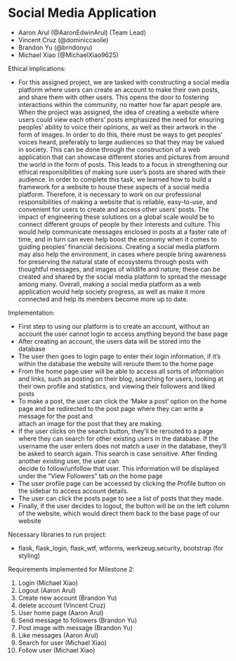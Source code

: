 # Social Media Application
- Aaron Arul (@AaronEdwinArul) (Team Lead)
- Vincent Cruz (@dominiccaoile)
- Brandon Yu (@brndonyu)
- Michael Xiao (@MichaelXiao9625)

Ethical Implications:
- For this assigned project, we are tasked with constructing a social media platform where users can create an account to make their own posts, and share them with other users. This opens the door to fostering interactions within the community, no matter how far apart people are. 
When the project was assigned, the idea of creating a website where users could view each others’ posts emphasized the need for ensuring peoples’ ability to voice their opinions, as well as their artwork in the form of images. In order to do this, there must be ways to get peoples’ voices heard, preferably to large audiences so that they may be valued in society. This can be done through the construction of a web application that can showcase different stories and pictures from around the world in the form of posts. This leads to a focus in strengthening our ethical responsibilities of making sure user’s posts are shared with their audience. In order to complete this task, we learned how to build a framework for a website to house these aspects of a social media platform. Therefore, it is necessary to work on our professional responsibilities of making a website that is reliable, easy-to-use, and convenient for users to create and access other users’ posts. The impact of engineering these solutions on a global scale would be to connect different groups of people by their interests and culture. This would help communicate messages enclosed in posts at a faster rate of time, and in turn can even help boost the economy when it comes to guiding peoples’ financial decisions. Creating a social media platform may also help the environment, in cases where people bring awareness for preserving the natural state of ecosystems through posts with thoughtful messages, and images of wildlife and nature; these can be created and shared by the social media platform to spread the message among many. Overall, making a social media platform as a web application would help society progress, as well as make it more connected and help its members become more up to date.

Implementation:
- First step to using our platform is to create an account, without an account the user cannot login to access anything beyond the base page
- After creating an account, the users data will be stored into the database
- The user then goes to login page to enter their login information, if it’s within the database the website will reroute them to the home page
- From the home page user will be able to access all sorts of information and links, such as posting on their blog, searching for users, looking at their own profile     and statistics, and viewing their followers and liked posts
- To make a post, the user can click the ‘Make a post’ option on the home page and be redirected to the post page where they can write a message for the post and      
  attach an image for the post that they are making.
- If the user clicks on the search button, they’ll be rerouted to a page where they can search for other existing users in the database. If the username the user 
  enters does not match a user in the database, they’ll be asked to search again. This search is case sensitive. After finding another existing user, the user can   
  decide to follow/unfollow that user. This information will be displayed under the “View Followers” tab on the home page
- The user profile page can be accessed by clicking the Profile button on the sidebar to access account details.
- The user can click the posts page to see a list of posts that they made.
- Finally, if the user decides to logout, the button will be on the left column of the website, which would direct them back to the base page of our website


Necessary libraries to run project:
- flask, flask_login, flask_wtf, wtforms, werkzeug.security, bootstrap (for styling)


Requirements implemented for Milestone 2:
1. Login (Michael Xiao)
2. Logout (Aaron Arul)
3. Create new account (Brandon Yu)
4. delete account (Vincent Cruz)
5. User home page (Aaron Arul)
6. Send message to followers (Brandon Yu)
7. Post image with message (Brandon Yu)
8. Like messages (Aaron Arul)
9. Search for user (Michael Xiao)
10. Follow user (Michael Xiao)
